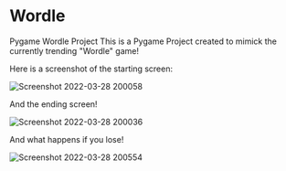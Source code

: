 # Wordle
Pygame Wordle Project
This is a Pygame Project created to mimick the currently trending "Wordle" game!

Here is a screenshot of the starting screen:

![Screenshot 2022-03-28 200058](https://user-images.githubusercontent.com/5068860/160506677-a9833b06-2e81-46db-949e-51b9bc383479.png)

And the ending screen!

![Screenshot 2022-03-28 200036](https://user-images.githubusercontent.com/5068860/160506927-9df963c1-a232-4ca7-aee6-c159efba8b6b.png)

And what happens if you lose!

![Screenshot 2022-03-28 200554](https://user-images.githubusercontent.com/5068860/160507067-140b3d12-b5ff-4477-9ef9-8d552c0c7601.png)
